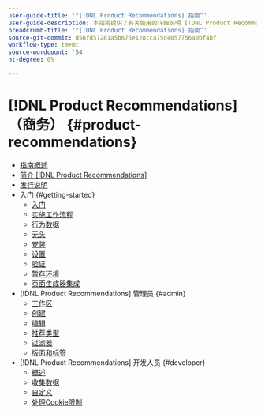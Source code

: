 ```yaml
---
user-guide-title: '"[!DNL Product Recommendations] 指南”'
user-guide-description: 本指南提供了有关使用的详细说明 [!DNL Product Recommendations] 从Adobe Commerce。
breadcrumb-title: '"[!DNL Product Recommendations] 指南”'
source-git-commit: d56fd57281a5b675e128cca75d4057756a0bf4bf
workflow-type: tm+mt
source-wordcount: '54'
ht-degree: 0%

---
```


# [!DNL Product Recommendations] （商务） {#product-recommendations}

- [指南概述](guide-overview.md)
- [简介 [!DNL Product Recommendations]](overview.md)
- [发行说明](release-notes.md)
- 入门 {#getting-started}
   - [入门](onboarding.md)
   - [实施工作流程](implementation-workflow.md)
   - [行为数据](behavioral-data.md)
   - [无头](headless.md)
   - [安装](install-configure.md)
   - [设置](settings.md)
   - [验证](verify.md)
   - [暂存环境](staging-environment.md)
   - [页面生成器集成](page-builder.md)
- [!DNL Product Recommendations] 管理员 {#admin}
   - [工作区](workspace.md)
   - [创建](create.md)
   - [编辑](edit.md)
   - [推荐类型](type.md)
   - [过滤器](filters.md)
   - [版面和标签](placement.md)
- [!DNL Product Recommendations] 开发人员 {#developer}
   - [概述](development-overview.md)
   - [收集数据](events.md)
   - [自定义](customize.md)
   - [处理Cookie限制](setting-cookie.md)
